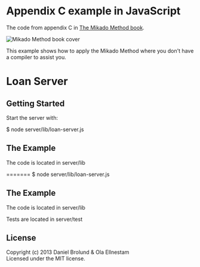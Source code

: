 Appendix C example in JavaScript 
===================
The code from appendix C in [The Mikado Method book](http://www.manning.com/ellnestam/).

![Mikado Method book cover](http://www.manning.com/ellnestam/ellnestam_cover150.jpg)

This example shows how to apply the Mikado Method where you don't have a compiler to assist you.

# Loan Server 

## Getting Started
Start the server with: 

$ node server/lib/loan-server.js

## The Example
The code is located in server/lib

=======
$ node server/lib/loan-server.js

## The Example
The code is located in server/lib

Tests are located in server/test

## License
Copyright (c) 2013 Daniel Brolund & Ola Ellnestam  
Licensed under the MIT license.
